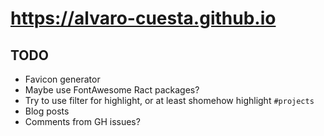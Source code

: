 # https://alvaro-cuesta.github.io

## TODO

- Favicon generator
- Maybe use FontAwesome Ract packages?
- Try to use filter for highlight, or at least shomehow highlight `#projects`
- Blog posts
- Comments from GH issues?
